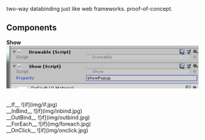 two-way databinding just like web frameworks. proof-of-concept. 

Components
----

__Show__
![show](img/show.jpg)

<br>
__If__
![if](img/if.jpg)

<br>
__InBind__
![if](img/inbind.jpg)

<br>
__OutBind__
![if](img/outbind.jpg)

<br>
__ForEach__
![if](img/foreach.jpg)

<br>
__OnClick__
![if](img/onclick.jpg)